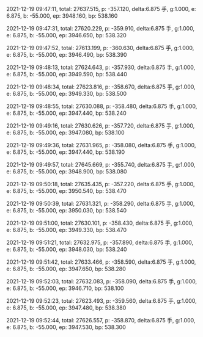 2021-12-19 09:47:11, total: 27637.515, p: -357.120, delta:6.875 手, g:1.000, e: 6.875, b: -55.000, ep: 3948.160, bp: 538.160

2021-12-19 09:47:31, total: 27620.229, p: -359.910, delta:6.875 手, g:1.000, e: 6.875, b: -55.000, ep: 3946.650, bp: 538.320

2021-12-19 09:47:52, total: 27613.199, p: -360.630, delta:6.875 手, g:1.000, e: 6.875, b: -55.000, ep: 3946.490, bp: 538.390

2021-12-19 09:48:13, total: 27624.643, p: -357.930, delta:6.875 手, g:1.000, e: 6.875, b: -55.000, ep: 3949.590, bp: 538.440

2021-12-19 09:48:34, total: 27623.816, p: -358.670, delta:6.875 手, g:1.000, e: 6.875, b: -55.000, ep: 3949.330, bp: 538.500

2021-12-19 09:48:55, total: 27630.088, p: -358.480, delta:6.875 手, g:1.000, e: 6.875, b: -55.000, ep: 3947.440, bp: 538.240

2021-12-19 09:49:16, total: 27630.626, p: -357.720, delta:6.875 手, g:1.000, e: 6.875, b: -55.000, ep: 3947.080, bp: 538.100

2021-12-19 09:49:36, total: 27631.965, p: -358.080, delta:6.875 手, g:1.000, e: 6.875, b: -55.000, ep: 3947.440, bp: 538.190

2021-12-19 09:49:57, total: 27645.669, p: -355.740, delta:6.875 手, g:1.000, e: 6.875, b: -55.000, ep: 3948.900, bp: 538.080

2021-12-19 09:50:18, total: 27635.435, p: -357.220, delta:6.875 手, g:1.000, e: 6.875, b: -55.000, ep: 3950.540, bp: 538.470

2021-12-19 09:50:39, total: 27631.321, p: -358.290, delta:6.875 手, g:1.000, e: 6.875, b: -55.000, ep: 3950.030, bp: 538.540

2021-12-19 09:51:00, total: 27630.101, p: -358.430, delta:6.875 手, g:1.000, e: 6.875, b: -55.000, ep: 3949.330, bp: 538.470

2021-12-19 09:51:21, total: 27632.975, p: -357.890, delta:6.875 手, g:1.000, e: 6.875, b: -55.000, ep: 3948.030, bp: 538.240

2021-12-19 09:51:42, total: 27633.466, p: -358.590, delta:6.875 手, g:1.000, e: 6.875, b: -55.000, ep: 3947.650, bp: 538.280

2021-12-19 09:52:03, total: 27632.083, p: -358.090, delta:6.875 手, g:1.000, e: 6.875, b: -55.000, ep: 3946.710, bp: 538.100

2021-12-19 09:52:23, total: 27623.493, p: -359.560, delta:6.875 手, g:1.000, e: 6.875, b: -55.000, ep: 3947.480, bp: 538.380

2021-12-19 09:52:44, total: 27626.557, p: -358.870, delta:6.875 手, g:1.000, e: 6.875, b: -55.000, ep: 3947.530, bp: 538.300